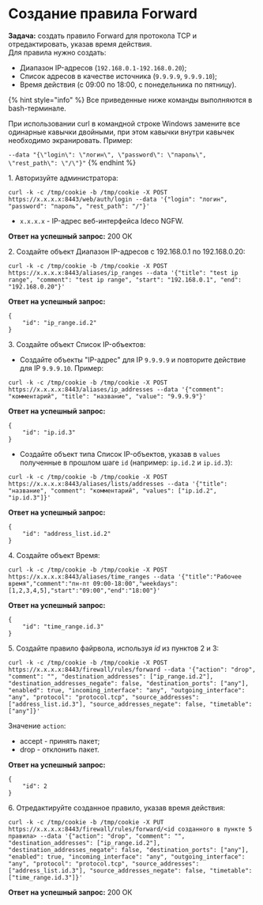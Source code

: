 # Создание правила Forward

**Задача:** создать правило Forward для протокола TCP и отредактировать, указав время действия. \
Для правила нужно создать:

* Диапазон IP-адресов (`192.168.0.1-192.168.0.20`);
* Список адресов в качестве источника (`9.9.9.9`, `9.9.9.10`);
* Время действия (с 09:00 по 18:00, с понедельника по пятницу).

{% hint style="info" %}
Все приведенные ниже команды выполняются в bash-терминале.

При использовании curl в командной строке Windows замените все одинарные кавычки двойными, при этом кавычки внутри кавычек необходимо экранировать. Пример:

`--data "{\"login\": \"логин\", \"password\": \"пароль\", \"rest_path\": \"/\"}"`
{% endhint %}

1\. Авторизуйте администратора:

```
curl -k -c /tmp/cookie -b /tmp/cookie -X POST https://x.x.x.x:8443/web/auth/login --data '{"login": "логин", "password": "пароль", "rest_path": "/"}'
```

* `x.x.x.x` - IP-адрес веб-интерфейса Ideco NGFW.

**Ответ на успешный запрос:** 200 ОК

2\. Создайте объект Диапазон IP-адресов c 192.168.0.1 по 192.168.0.20:

```
curl -k -c /tmp/cookie -b /tmp/cookie -X POST https://x.x.x.x:8443/aliases/ip_ranges --data '{"title": "test ip range", "comment": "test ip range", "start": "192.168.0.1", "end": "192.168.0.20"}'
```

**Ответ на успешный запрос:**

```json5
{
    "id": "ip_range.id.2"
}
```

3\. Создайте объект Список IP-объектов:

* Создайте объекты "IP-адрес" для IP `9.9.9.9` и повторите действие для IP `9.9.9.10`. Пример: 

```
curl -k -c /tmp/cookie -b /tmp/cookie -X POST https://x.x.x.x:8443/aliases/ip_addresses --data '{"comment": "комментарий", "title": "название", "value": "9.9.9.9"}'
```

**Ответ на успешный запрос:**

```json5
{
    "id": "ip.id.3"
}
```

* Создайте объект типа Список IP-объектов, указав в `values` полученные в прошлом шаге `id` (например: `ip.id.2` и `ip.id.3`): 

```
curl -k -c /tmp/cookie -b /tmp/cookie -X POST https://x.x.x.x:8443/aliases/lists/addresses --data '{"title": "название", "comment": "комментарий", "values": ["ip.id.2", "ip.id.3"]}'
```

**Ответ на успешный запрос:**

```json5
{
    "id": "address_list.id.2"
}
```

4\. Создайте объект Время:

```
curl -k -c /tmp/cookie -b /tmp/cookie -X POST https://x.x.x.x:8443/aliases/time_ranges --data '{"title":"Рабочее время","comment":"пн-пт 09:00-18:00","weekdays":[1,2,3,4,5],"start":"09:00","end":"18:00"}'
```

**Ответ на успешный запрос:**

```json5
{
    "id": "time_range.id.3"
}
```

5\. Создайте правило файрвола, используя *id* из пунктов 2 и 3:

```
curl -k -c /tmp/cookie -b /tmp/cookie -X POST https://x.x.x.x:8443/firewall/rules/forward --data '{"action": "drop", "comment": "", "destination_addresses": ["ip_range.id.2"], "destination_addresses_negate": false, "destination_ports": ["any"], "enabled": true, "incoming_interface": "any", "outgoing_interface": "any", "protocol": "protocol.tcp", "source_addresses": ["address_list.id.3"], "source_addresses_negate": false, "timetable": ["any"]}' 
```

Значение `action`:

* accept - принять пакет; 
* drop - отклонить пакет.

**Ответ на успешный запрос:**

```json5
{
    "id": 2
}
```

6\. Отредактируйте созданное правило, указав время действия:

```
curl -k -c /tmp/cookie -b /tmp/cookie -X PUT https://x.x.x.x:8443/firewall/rules/forward/<id созданного в пункте 5 правила> --data '{"action": "drop", "comment": "", "destination_addresses": ["ip_range.id.2"], "destination_addresses_negate": false, "destination_ports": ["any"], "enabled": true, "incoming_interface": "any", "outgoing_interface": "any", "protocol": "protocol.tcp", "source_addresses": ["address_list.id.3"], "source_addresses_negate": false, "timetable": ["time_range.id.3"]}'
```

**Ответ на успешный запрос:** 200 ОК
